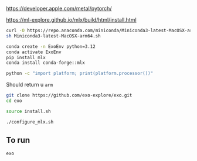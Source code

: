 https://developer.apple.com/metal/pytorch/

https://ml-explore.github.io/mlx/build/html/install.html 

```bash
curl -O https://repo.anaconda.com/miniconda/Miniconda3-latest-MacOSX-arm64.sh
sh Miniconda3-latest-MacOSX-arm64.sh
```

```bash
conda create -n ExoEnv python=3.12
conda activate ExoEnv
pip install mlx
conda install conda-forge::mlx
```

```bash
python -c "import platform; print(platform.processor())"
```
Should return u `arm`


```bash
git clone https://github.com/exo-explore/exo.git
cd exo

source install.sh
```

```bash
./configure_mlx.sh
```

## To run
```bash
exo
```